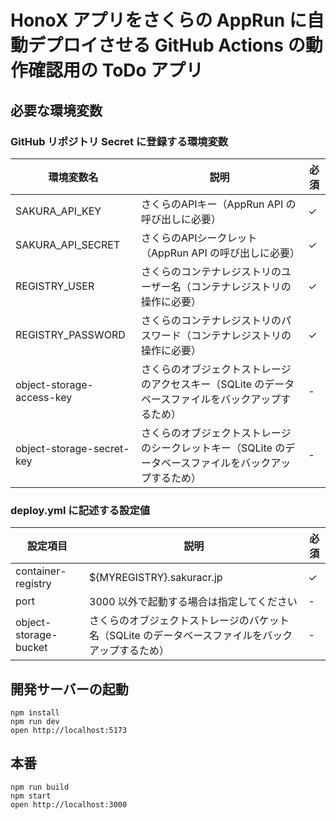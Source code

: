 # HonoX アプリをさくらの AppRun に自動デプロイさせる GitHub Actions の動作確認用の ToDo アプリ

## 必要な環境変数

### GitHub リポジトリ Secret に登録する環境変数

| 環境変数名 | 説明 | 必須 |
|-----------|------|------|
| SAKURA_API_KEY | さくらのAPIキー（AppRun API の呼び出しに必要） | ✓ |
| SAKURA_API_SECRET | さくらのAPIシークレット（AppRun API の呼び出しに必要） | ✓ |
| REGISTRY_USER | さくらのコンテナレジストリのユーザー名（コンテナレジストリの操作に必要） | ✓ |
| REGISTRY_PASSWORD | さくらのコンテナレジストリのパスワード（コンテナレジストリの操作に必要） | ✓ |
| object-storage-access-key | さくらのオブジェクトストレージのアクセスキー（SQLite のデータベースファイルをバックアップするため） | - |
| object-storage-secret-key | さくらのオブジェクトストレージのシークレットキー（SQLite のデータベースファイルをバックアップするため） | - |

### deploy.yml に記述する設定値

| 設定項目 | 説明 | 必須 |
|---------|------|------|
| container-registry | ${MYREGISTRY}.sakuracr.jp | ✓ |
| port | 3000 以外で起動する場合は指定してください | - |
| object-storage-bucket | さくらのオブジェクトストレージのバケット名（SQLite のデータベースファイルをバックアップするため） | - |


## 開発サーバーの起動
```
npm install
npm run dev
open http://localhost:5173
```

## 本番
```
npm run build
npm start
open http://localhost:3000
```
